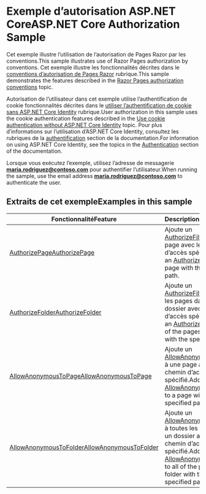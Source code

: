 # <a name="aspnet-core-authorization-sample"></a><span data-ttu-id="7b099-101">Exemple d’autorisation ASP.NET Core</span><span class="sxs-lookup"><span data-stu-id="7b099-101">ASP.NET Core Authorization Sample</span></span>

<span data-ttu-id="7b099-102">Cet exemple illustre l’utilisation de l’autorisation de Pages Razor par les conventions.</span><span class="sxs-lookup"><span data-stu-id="7b099-102">This sample illustrates use of Razor Pages authorization by conventions.</span></span> <span data-ttu-id="7b099-103">Cet exemple illustre les fonctionnalités décrites dans le [conventions d’autorisation de Pages Razor](https://docs.microsoft.com/aspnet/core/security/authorization/razor-pages-authorization) rubrique.</span><span class="sxs-lookup"><span data-stu-id="7b099-103">This sample demonstrates the features described in the [Razor Pages authorization conventions](https://docs.microsoft.com/aspnet/core/security/authorization/razor-pages-authorization) topic.</span></span>

<span data-ttu-id="7b099-104">Autorisation de l’utilisateur dans cet exemple utilise l’authentification de cookie fonctionnalités décrites dans le [utiliser l’authentification de cookie sans ASP.NET Core Identity](https://docs.microsoft.com/aspnet/core/security/authentication/cookie) rubrique.</span><span class="sxs-lookup"><span data-stu-id="7b099-104">User authorization in this sample uses the cookie authentication features described in the [Use cookie authentication without ASP.NET Core Identity](https://docs.microsoft.com/aspnet/core/security/authentication/cookie) topic.</span></span> <span data-ttu-id="7b099-105">Pour plus d’informations sur l’utilisation d’ASP.NET Core Identity, consultez les rubriques de la [authentification](https://docs.microsoft.com/aspnet/core/security/authentication/index) section de la documentation.</span><span class="sxs-lookup"><span data-stu-id="7b099-105">For information on using ASP.NET Core Identity, see the topics in the [Authentication](https://docs.microsoft.com/aspnet/core/security/authentication/index) section of the documentation.</span></span>

<span data-ttu-id="7b099-106">Lorsque vous exécutez l’exemple, utilisez l’adresse de messagerie **maria.rodriguez@contoso.com** pour authentifier l’utilisateur.</span><span class="sxs-lookup"><span data-stu-id="7b099-106">When running the sample, use the email address **maria.rodriguez@contoso.com** to authenticate the user.</span></span>

## <a name="examples-in-this-sample"></a><span data-ttu-id="7b099-107">Extraits de cet exemple</span><span class="sxs-lookup"><span data-stu-id="7b099-107">Examples in this sample</span></span>

|                                                                              <span data-ttu-id="7b099-108">Fonctionnalité</span><span class="sxs-lookup"><span data-stu-id="7b099-108">Feature</span></span>                                                                               |                                                                                        <span data-ttu-id="7b099-109">Description</span><span class="sxs-lookup"><span data-stu-id="7b099-109">Description</span></span>                                                                                         |
|--------------------------------------------------------------------------------------------------------------------------------------------------------------------|--------------------------------------------------------------------------------------------------------------------------------------------------------------------------------------------|
|          [<span data-ttu-id="7b099-110">AuthorizePage</span><span class="sxs-lookup"><span data-stu-id="7b099-110">AuthorizePage</span></span>](https://docs.microsoft.com/dotnet/api/microsoft.extensions.dependencyinjection.pageconventioncollectionextensions.authorizepage)          |                <span data-ttu-id="7b099-111">Ajoute un [AuthorizeFilter](https://docs.microsoft.com/dotnet/api/microsoft.aspnetcore.mvc.authorization.authorizefilter) à la page avec le chemin d’accès spécifié.</span><span class="sxs-lookup"><span data-stu-id="7b099-111">Adds an [AuthorizeFilter](https://docs.microsoft.com/dotnet/api/microsoft.aspnetcore.mvc.authorization.authorizefilter) to the page with the specified path.</span></span>                |
|        [<span data-ttu-id="7b099-112">AuthorizeFolder</span><span class="sxs-lookup"><span data-stu-id="7b099-112">AuthorizeFolder</span></span>](https://docs.microsoft.com/dotnet/api/microsoft.extensions.dependencyinjection.pageconventioncollectionextensions.authorizefolder)        |      <span data-ttu-id="7b099-113">Ajoute un [AuthorizeFilter](https://docs.microsoft.com/dotnet/api/microsoft.aspnetcore.mvc.authorization.authorizefilter) à toutes les pages dans un dossier avec le chemin d’accès spécifié.</span><span class="sxs-lookup"><span data-stu-id="7b099-113">Adds an [AuthorizeFilter](https://docs.microsoft.com/dotnet/api/microsoft.aspnetcore.mvc.authorization.authorizefilter) to all of the pages in a folder with the specified path.</span></span>      |
|   [<span data-ttu-id="7b099-114">AllowAnonymousToPage</span><span class="sxs-lookup"><span data-stu-id="7b099-114">AllowAnonymousToPage</span></span>](https://docs.microsoft.com/dotnet/api/microsoft.extensions.dependencyinjection.pageconventioncollectionextensions.allowanonymoustopage)   |            <span data-ttu-id="7b099-115">Ajoute un [AllowAnonymousFilter](https://docs.microsoft.com/dotnet/api/microsoft.aspnetcore.mvc.authorization.allowanonymousfilter) à une page avec le chemin d’accès spécifié.</span><span class="sxs-lookup"><span data-stu-id="7b099-115">Adds an [AllowAnonymousFilter](https://docs.microsoft.com/dotnet/api/microsoft.aspnetcore.mvc.authorization.allowanonymousfilter) to a page with the specified path.</span></span>            |
| [<span data-ttu-id="7b099-116">AllowAnonymousToFolder</span><span class="sxs-lookup"><span data-stu-id="7b099-116">AllowAnonymousToFolder</span></span>](https://docs.microsoft.com/dotnet/api/microsoft.extensions.dependencyinjection.pageconventioncollectionextensions.allowanonymoustofolder) | <span data-ttu-id="7b099-117">Ajoute un [AllowAnonymousFilter](https://docs.microsoft.com/dotnet/api/microsoft.aspnetcore.mvc.authorization.allowanonymousfilter) à toutes les pages dans un dossier avec le chemin d’accès spécifié.</span><span class="sxs-lookup"><span data-stu-id="7b099-117">Adds an [AllowAnonymousFilter](https://docs.microsoft.com/dotnet/api/microsoft.aspnetcore.mvc.authorization.allowanonymousfilter) to all of the pages in a folder with the specified path.</span></span> |

